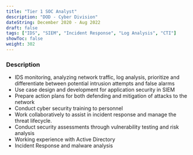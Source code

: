 ```yaml
---
title: "Tier 1 SOC Analyst"
description: "DOD - Cyber Division"
dateString: December 2020 - Aug 2022
draft: false
tags: ["IDS", "SIEM", "Incident Response", "Log Analysis", "CTI"]
showToc: false
weight: 302
--- 
```


### Description

- IDS monitoring, analyzing network traffic, log analysis, prioritize and differentiate between
potential intrusion attempts and false alarms
- Use case design and development for application security in SIEM
- Prepare action plans for both defending and mitigation of attacks to the network
- Conduct cyber security training to personnel
- Work collaboratively to assist in incident response and manage the threat lifecycle.
- Conduct security assessments through vulnerability testing and risk analysis
- Working experience with Active Directory
- Incident Response and malware analysis